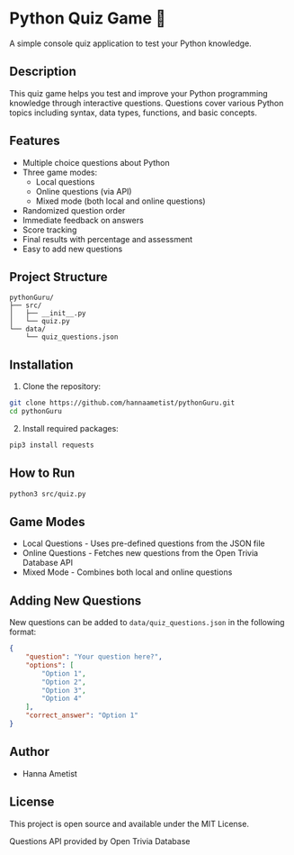 # Python Quiz Game 🐍

A simple console quiz application to test your Python knowledge.

## Description

This quiz game helps you test and improve your Python programming knowledge through interactive questions. Questions cover various Python topics including syntax, data types, functions, and basic concepts.

## Features

- Multiple choice questions about Python
- Three game modes:
  - Local questions 
  - Online questions (via API)
  - Mixed mode (both local and online questions)
- Randomized question order
- Immediate feedback on answers
- Score tracking
- Final results with percentage and assessment
- Easy to add new questions

## Project Structure

```
pythonGuru/
├── src/
│   ├── __init__.py
│   └── quiz.py
└── data/
    └── quiz_questions.json
```

## Installation

1. Clone the repository:
```bash
git clone https://github.com/hannaametist/pythonGuru.git
cd pythonGuru
```

2. Install required packages:
```bash
pip3 install requests
```

## How to Run

```bash
python3 src/quiz.py
```

## Game Modes

- Local Questions - Uses pre-defined questions from the JSON file
- Online Questions - Fetches new questions from the Open Trivia Database API
- Mixed Mode - Combines both local and online questions

## Adding New Questions

New questions can be added to `data/quiz_questions.json` in the following format:
```json
{
    "question": "Your question here?",
    "options": [
        "Option 1",
        "Option 2",
        "Option 3",
        "Option 4"
    ],
    "correct_answer": "Option 1"
}
```

## Author

- Hanna Ametist

## License

This project is open source and available under the MIT License.

Questions API provided by Open Trivia Database